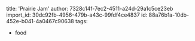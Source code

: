 title: 'Prairie Jam'
author: 7328c14f-7ec2-4511-a24d-29a1c5ce23eb
import_id: 30dc92fb-4956-479b-a43c-99fdf4ce4837
id: 88a76b1a-10db-452e-b041-4a0467c90638
tags:
  - food

